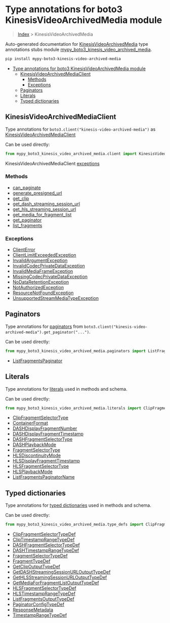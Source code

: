 # Type annotations for boto3 KinesisVideoArchivedMedia module

> [Index](../README.md) > KinesisVideoArchivedMedia

Auto-generated documentation for
[KinesisVideoArchivedMedia](https://boto3.amazonaws.com/v1/documentation/api/latest/reference/services/kinesis-video-archived-media.html#KinesisVideoArchivedMedia)
type annotations stubs module
[mypy_boto3_kinesis_video_archived_media](https://pypi.org/project/mypy-boto3-kinesis-video-archived-media/).

```bash
pip install mypy-boto3-kinesis-video-archived-media
```

- [Type annotations for boto3 KinesisVideoArchivedMedia module](#type-annotations-for-boto3-kinesisvideoarchivedmedia-module)
  - [KinesisVideoArchivedMediaClient](#kinesisvideoarchivedmediaclient)
    - [Methods](#methods)
    - [Exceptions](#exceptions)
  - [Paginators](#paginators)
  - [Literals](#literals)
  - [Typed dictionaries](#typed-dictionaries)

## KinesisVideoArchivedMediaClient

Type annotations for `boto3.client("kinesis-video-archived-media")` as
[KinesisVideoArchivedMediaClient](./client.md)

Can be used directly:

```python
from mypy_boto3_kinesis_video_archived_media.client import KinesisVideoArchivedMediaClient
```

KinesisVideoArchivedMediaClient [exceptions](./client.md#exceptions)

### Methods

- [can_paginate](./client.md#can-paginate)
- [generate_presigned_url](./client.md#generate-presigned-url)
- [get_clip](./client.md#get-clip)
- [get_dash_streaming_session_url](./client.md#get-dash-streaming-session-url)
- [get_hls_streaming_session_url](./client.md#get-hls-streaming-session-url)
- [get_media_for_fragment_list](./client.md#get-media-for-fragment-list)
- [get_paginator](./client.md#get-paginator)
- [list_fragments](./client.md#list-fragments)

### Exceptions

- [ClientError](./client.md#clienterror)
- [ClientLimitExceededException](./client.md#clientlimitexceededexception)
- [InvalidArgumentException](./client.md#invalidargumentexception)
- [InvalidCodecPrivateDataException](./client.md#invalidcodecprivatedataexception)
- [InvalidMediaFrameException](./client.md#invalidmediaframeexception)
- [MissingCodecPrivateDataException](./client.md#missingcodecprivatedataexception)
- [NoDataRetentionException](./client.md#nodataretentionexception)
- [NotAuthorizedException](./client.md#notauthorizedexception)
- [ResourceNotFoundException](./client.md#resourcenotfoundexception)
- [UnsupportedStreamMediaTypeException](./client.md#unsupportedstreammediatypeexception)

## Paginators

Type annotations for [paginators](./paginators.md) from
`boto3.client("kinesis-video-archived-media").get_paginator("...")`.

Can be used directly:

```python
from mypy_boto3_kinesis_video_archived_media.paginators import ListFragmentsPaginator, ...
```

- [ListFragmentsPaginator](./paginators.md#listfragmentspaginator)

## Literals

Type annotations for [literals](./literals.md) used in methods and schema.

Can be used directly:

```python
from mypy_boto3_kinesis_video_archived_media.literals import ClipFragmentSelectorType, ...
```

- [ClipFragmentSelectorType](./literals.md#clipfragmentselectortype)
- [ContainerFormat](./literals.md#containerformat)
- [DASHDisplayFragmentNumber](./literals.md#dashdisplayfragmentnumber)
- [DASHDisplayFragmentTimestamp](./literals.md#dashdisplayfragmenttimestamp)
- [DASHFragmentSelectorType](./literals.md#dashfragmentselectortype)
- [DASHPlaybackMode](./literals.md#dashplaybackmode)
- [FragmentSelectorType](./literals.md#fragmentselectortype)
- [HLSDiscontinuityMode](./literals.md#hlsdiscontinuitymode)
- [HLSDisplayFragmentTimestamp](./literals.md#hlsdisplayfragmenttimestamp)
- [HLSFragmentSelectorType](./literals.md#hlsfragmentselectortype)
- [HLSPlaybackMode](./literals.md#hlsplaybackmode)
- [ListFragmentsPaginatorName](./literals.md#listfragmentspaginatorname)

## Typed dictionaries

Type annotations for [typed dictionaries](./type_defs.md) used in methods and
schema.

Can be used directly:

```python
from mypy_boto3_kinesis_video_archived_media.type_defs import ClipFragmentSelectorTypeDef, ...
```

- [ClipFragmentSelectorTypeDef](./type_defs.md#clipfragmentselectortypedef)
- [ClipTimestampRangeTypeDef](./type_defs.md#cliptimestamprangetypedef)
- [DASHFragmentSelectorTypeDef](./type_defs.md#dashfragmentselectortypedef)
- [DASHTimestampRangeTypeDef](./type_defs.md#dashtimestamprangetypedef)
- [FragmentSelectorTypeDef](./type_defs.md#fragmentselectortypedef)
- [FragmentTypeDef](./type_defs.md#fragmenttypedef)
- [GetClipOutputTypeDef](./type_defs.md#getclipoutputtypedef)
- [GetDASHStreamingSessionURLOutputTypeDef](./type_defs.md#getdashstreamingsessionurloutputtypedef)
- [GetHLSStreamingSessionURLOutputTypeDef](./type_defs.md#gethlsstreamingsessionurloutputtypedef)
- [GetMediaForFragmentListOutputTypeDef](./type_defs.md#getmediaforfragmentlistoutputtypedef)
- [HLSFragmentSelectorTypeDef](./type_defs.md#hlsfragmentselectortypedef)
- [HLSTimestampRangeTypeDef](./type_defs.md#hlstimestamprangetypedef)
- [ListFragmentsOutputTypeDef](./type_defs.md#listfragmentsoutputtypedef)
- [PaginatorConfigTypeDef](./type_defs.md#paginatorconfigtypedef)
- [ResponseMetadata](./type_defs.md#responsemetadata)
- [TimestampRangeTypeDef](./type_defs.md#timestamprangetypedef)
